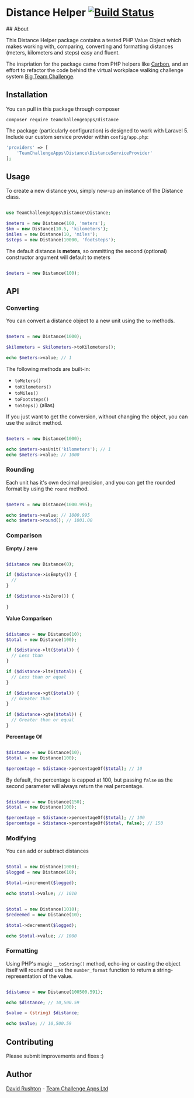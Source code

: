 # Distance Helper [![Build Status](https://travis-ci.org/teamchallengeapps/distance.svg?branch=master)](https://travis-ci.org/teamchallengeapps/distance)

## About

This Distance Helper package contains a tested PHP Value Object which makes working with, comparing, converting and formatting distances (meters, kilometers and steps) easy and fluent.

The inspriation for the package came from PHP helpers like [Carbon](http://carbon.nesbot.com/), and an effort to refactor the code behind the virtual workplace walking challenge system [Big Team Challenge](https://bigteamchallenge.com).

## Installation

You can pull in this package through composer 

```
composer require teamchallengeapps/distance
```

The package (particularly configuration) is designed to work with Laravel 5. Include our custom service provider within `config/app.php`:

```php
'providers' => [
    'TeamChallengeApps\Distance\DistanceServiceProvider'
];
```

## Usage

To create a new distance you, simply new-up an instance of the Distance class.

```php

use TeamChallengeApps\Distance\Distance;

$meters = new Distance(100, 'meters');
$km = new Distance(10.5, 'kilometers');
$miles = new Distance(10, 'miles');
$steps = new Distance(10000, 'footsteps');

```

The default distance is **meters**, so ommitting the second (optional) constructor argument will default to meters

```php

$meters = new Distance(100);

```

## API

### Converting

You can convert a distance object to a new unit using the `to` methods.

```php

$meters = new Distance(1000);

$kilometers = $kilometers->toKilometers();

echo $meters->value; // 1

```

The following methods are built-in:

 - `toMeters()`
 - `toKilometers()`
 - `toMiles()`
 - `toFootsteps()`
 - `toSteps()` (alias)

If you just want to get the conversion, without changing the object, you can use the `asUnit` method.

```php

$meters = new Distance(1000);

echo $meters->asUnit('kilometers'); // 1
echo $meters->value; // 1000

```

### Rounding

Each unit has it's own decimal precision, and you can get the rounded format by using the `round` method.

```php

$meters = new Distance(1000.995);

echo $meters->value; // 1000.995
echo $meters->round(); // 1001.00

```

### Comparison

**Empty / zero**

```php

$distance new Distance(0);

if ($distance->isEmpty()) {
  //
}

if ($distance->isZero()) {
  
}

```

**Value Comparison**

```php

$distance = new Distance(10);
$total = new Distance(100);

if ($distance->lt($total)) {
  // Less than
}

if ($distance->lte($total)) {
  // Less than or equal
}

if ($distance->gt($total)) {
  // Greater than
}

if ($distance->gte($total)) {
  // Greater than or equal
}

```

**Percentage Of**

```php

$distance = new Distance(10);
$total = new Distance(100);

$percentage = $distance->percentageOf($total); // 10

```

By default, the percentage is capped at 100, but passing `false` as the second parameter will always return the real percentage.

```php

$distance = new Distance(150);
$total = new Distance(100);

$percentage = $distance->percentageOf($total); // 100
$percentage = $distance->percentageOf($total, false); // 150

```

### Modifying 

You can add or subtract distances

```php

$total = new Distance(1000);
$logged = new Distance(10);

$total->increment($logged); 

echo $total->value; // 1010

```

```php

$total = new Distance(1010);
$redeemed = new Distance(10);

$total->decrement($logged); 

echo $total->value; // 1000

```

### Formatting

Using PHP's magic `__toString()` method, echo-ing or casting the object itself will round and use the `number_format` function to return a string-representation of the value.

```php

$distance = new Distance(100500.591);

echo $distance; // 10,500.59

$value = (string) $distance;

echo $value; // 10,500.59

```

## Contributing

Please submit improvements and fixes :)

## Author

[David Rushton](https://github.com/davidrushton) - [Team Challenge Apps Ltd](https://bigteamchallenge.com)